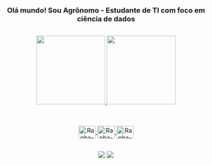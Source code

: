 <div align="center">
  <h3> Olá mundo! Sou Agrônomo - Estudante de TI com foco em ciência de dados</h2>
</div>

##

<div align="center">
  <a href="https://github.com/Rrlopes07">
  <img height="160em" src="https://github-readme-stats.vercel.app/api?username=Rrlopes07&PAT1=Rrlopes07&show_icons=true&theme=ocean_dark&include_all_commits=true&count_private=true"/>
  <img height="160em" src="https://github-readme-stats.vercel.app/api/top-langs/?username=Rrlopes07&PAT1=Rrlopes07&layout=compact&langs_count=7&theme=ocean_dark"/>
</div>

##

<div align="center" style="display: inline_block"><br>
  <img align="center" alt="Rapha-Java" height="30" width="40" src="https://cdn.jsdelivr.net/gh/devicons/devicon/icons/python/python-original.svg">
  <img align="center" alt="Rapha-Python" height="30" width="40" src="https://cdn.jsdelivr.net/gh/devicons/devicon/icons/java/java-original.svg">    
  <img align="center" alt="Rapha-SQL" height="30" width="40" src="https://cdn.jsdelivr.net/gh/devicons/devicon/icons/postgresql/postgresql-original.svg">
</div>

##

<div align="center"> 

  <a href="https://www.instagram.com/raphaelrlopes/" target="_blank"><img src="https://img.shields.io/badge/-Instagram-%23E4405F?style=for-the-badge&logo=instagram&logoColor=white" target="_blank"></a>
  <a href="https://www.linkedin.com/in/raphaelrlopes/" target="_blank"><img src="https://img.shields.io/badge/-LinkedIn-%230077B5?style=for-the-badge&logo=linkedin&logoColor=white" target="_blank"></a> 
 
</div>
